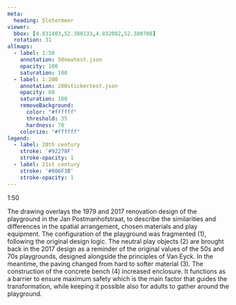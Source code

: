 ```yaml
---
meta:
  heading: Slotermeer
viewer:
  bbox: [4.831403,52.380133,4.832082,52.380708]
  rotation: 31
allmaps:
  - label: 1:50
    annotation: 50newtest.json
    opacity: 100
    saturation: 100
  - label: 1:200
    annotation: 200stickertest.json
    opacity: 60
    saturation: 100
    removeBackground:
      color: "#ffffff"
      threshold: 35
      hardness: 70
    colorize: "#ffffff"
legend:
  - label: 20th century
    stroke: '#92278F'
    stroke-opacity: 1
  - label: 21st century
    stroke: '#006F3B'
    stroke-opacity: 1
---
```

1:50

The drawing overlays the 1979 and 2017 renovation design of the playground in the Jan Postmanhofstraat, to describe the similarities and differences in the spatial arrangement, chosen materials and play equipment. The configuration of the playground was fragmented (1), following the original design logic. The neutral play objects (2) are brought back in the 2017 design as a reminder of the original values of the 50s and 70s playgrounds, designed alongside the principles of Van Eyck. In the meantime, the paving changed from hard to softer material (3). The construction of the concrete bench (4) increased enclosure. It functions as a barrier to ensure maximum safety which is the main factor that guides the transformation, while keeping it possible also for adults to gather around the playground.